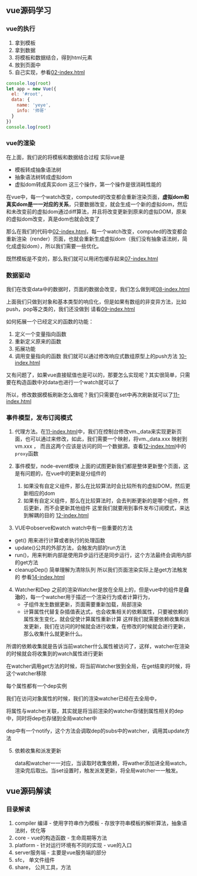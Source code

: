 ## vue源码学习

### vue的执行
  1. 拿到模板
  2. 拿到数据
  3. 将模板和数据结合，得到html元素
  4. 放到页面中
  5. 自己实现，参看[02-index.html](./demos/02-index.html)
```javascript
console.log(root)
let app = new Vue({
  el: '#root',
  data: {
    name: 'yeye',
    info: '帅哥'
  }
})
console.log(root)
```

### vue的渲染
在上面，我们说的将模板和数据结合过程
实际vue是
- 模板转成抽象语法树
- 抽象语法树转成虚拟dom
- 虚拟dom转成真实dom
这三个操作，第一个操作是很消耗性能的

在vue中，每一个watch改变，computed的改变都会重新渲染页面，**虚拟dom和真实dom是一一对应的关系**，只要数据改变，就会生成一个新的虚拟dom，然后和未改变前的虚拟dom通过diff算法，并且将改变更新到原来的虚拟DOM，原来的虚拟dom改变，真是dom也就会改变了

那么在我们的代码中[02-index.html](./demos/02-index.html)，每一个watch改变，computed的改变都会重新渲染（render）页面，也就会重新生成虚拟dom（我们没有抽象语法树，简化成虚拟dom），所以我们需要一些优化。

既然模板是不变的，那么我们就可以用闭包缓存起来[07-index.html](./demos/07-index.html)

### 数据驱动

我们在改变data中的数据时，页面的数据会改变，我们怎么做到呢[08-index.html](./demos/08-index.html)

上面我们只做到对象和基本类型的响应化，但是如果有数组的非变异方法，比如push，pop等之类的，我们还没做到
请看[09-index.html](./demos/09-index.html)

如何拓展一个已经定义的函数的功能：
  1. 定义一个变量指向函数
  2. 重新定义原来的函数
  3. 拓展功能
  4. 调用变量指向的函数
我们就可以通过修改响应式数组原型上的push方法 [10-index.html](./demos/10-index.html)

又有问题了，如果vue直接赋值也是可以的，那要怎么实现呢？其实很简单，只需要在构造函数中对data也进行一个watch就可以了

所以，修改数据模板刷新怎么做呢？我们只需要在set中再次刷新就可以了[11-index.html](./demos/11-index.html)

### 事件模型，发布订阅模式

1. 代理方法。在[11-index.html](./demos/11-index.html)中，我们在控制台修改vm._data来实现更新页面，也可以通过来修改，如此，我们需要一个映射，将vm._data.xxx 映射到 vm.xxx ， 而且这两个应该是访问的同一个数据源。查看[12-index.html](./demos/12-index.html)中的`proxy`函数
2. 事件模型，node-event模块
    上面的试图更新我们都是整体更新整个页面，这是有问题的，在vue中的更新是分组件的
    1. 如果没有自定义组件，那么在比较算法时会比较所有的虚拟DOM，然后更新相应的dom
    2. 如果有自定义组件，那么在比较算法时，会去判断更新的是哪个组件，然后更新，而不会更新其他组件
  这里我们就要用到事件发布订阅模式，来达到解耦的目的
  [12-index.html](./demos/12-index.html)
  
3. VUE中observe和watch
  watch中有一些重要的方法
  - get() 用来进行计算或者执行的处理函数
  - update()公共的外部方法，会触发内部的run方法
  - run()，用来判断内部是使用异步运行还是同步运行，这个方法最终会调用内部的get方法
  - cleanupDep() 简单理解为清除队列
  所以我们页面渲染实际上是get方法触发的
  参看[14-index.html](./demos/14-index.html)

4. Watcher和Dep
    之前的渲染Watcher是放在全局上的，但是vue中的组件是**自治**的，每一个watcher用于描述一个渲染行为或者计算行为，
      - 子组件发生数据更新，页面需要重新加载，局部渲染
      - 计算属性代替复杂插值表达式，也会收集相关的依赖属性，只要被依赖的属性发生变化，就会促使计算属性重新计算
  这样我们就需要依赖收集和派发更新，我们在访问的时候就会进行收集，在修改的时候就会进行更新，那么收集什么就更新什么。

  所谓的依赖收集就是告诉当前watcher什么属性被访问了，这样，watcher在渲染的时候就会将收集到的watch属性进行更新

  在watcher调用get方法的时候，将当前Watcher放到全局，在get结束的时候，将这个watcher移除

  每个属性都有一个dep实例

  我们在访问对象属性的时候，我们的渲染watcher已经在去全局中，

  将属性与watcher关联，其实就是将当前渲染的watcher存储到属性相关的dep中，同时将dep也存储到全局watcher中

  dep中有一个notify，这个方法会调取dep的subs中的watcher，调用其update方法

5. 依赖收集和派发更新

    data和watcher一一对应，当读取时收集依赖，将wather添加进全局watch，渲染完后取出。当set设置时，触发派发更新，将全局watcher一一触发。

## vue源码解读

### 目录解读
  1. compiler 编译
    - 使用字符串作为模板
    - 存放字符串模板的解析算法，抽象语法树，优化等
  2. core
    - vue的构造函数
    - 生命周期等方法
  3. platform
    - 针对运行环境有不同的实现
    - vue的入口
  4. server服务端
    - 主要是vue服务端的部分
  5. sfc， 单文件组件
  6. share， 公共工具，方法
